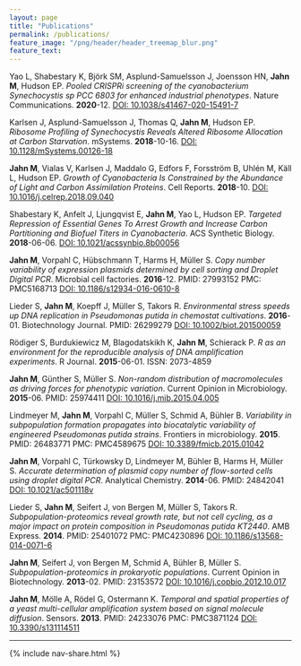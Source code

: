```yaml
---
layout: page
title: "Publications"
permalink: /publications/
feature_image: "/png/header/header_treemap_blur.png"
feature_text: 
---
```


Yao L, Shabestary K, Björk SM, Asplund-Samuelsson J, Joensson HN, **Jahn M**, Hudson EP.
*Pooled CRISPRi screening of the cyanobacterium Synechocystis sp PCC 6803 for enhanced industrial phenotypes*.
Nature Communications. **2020**-12. 
[DOI: 10.1038/s41467-020-15491-7](http://doi.org/10.1038/s41467-020-15491-7)

Karlsen J, Asplund-Samuelsson J, Thomas Q, **Jahn M**, Hudson EP.
*Ribosome Profiling of Synechocystis Reveals Altered Ribosome Allocation at Carbon Starvation*.
mSystems. **2018**-10-16. 
[DOI: 10.1128/mSystems.00126-18](http://doi.org/10.1128/mSystems.00126-18)

**Jahn M**, Vialas V, Karlsen J, Maddalo G, Edfors F, Forsström B, Uhlén M, Käll L, Hudson EP.
*Growth of Cyanobacteria Is Constrained by the Abundance of Light and Carbon Assimilation Proteins*.
Cell Reports. **2018**-10. 
[DOI: 10.1016/j.celrep.2018.09.040](http://doi.org/10.1016/j.celrep.2018.09.040)

Shabestary K, Anfelt J, Ljungqvist E, **Jahn M**, Yao L, Hudson EP. 
*Targeted Repression of Essential Genes To Arrest Growth and Increase Carbon Partitioning and Biofuel Titers in Cyanobacteria*. 
ACS Synthetic Biology. **2018**-06-06. 
[DOI: 10.1021/acssynbio.8b00056](http://doi.org/10.1021/acssynbio.8b00056)

**Jahn M**, Vorpahl C, Hübschmann T, Harms H, Müller S.
*Copy number variability of expression plasmids determined by cell sorting and Droplet Digital PCR*.
Microbial cell factories. **2016**-12. 
PMID: 27993152
PMC: PMC5168713
[DOI: 10.1186/s12934-016-0610-8](http://doi.org/10.1186/s12934-016-0610-8)

Lieder S, **Jahn M**, Koepff J, Müller S, Takors R.
*Environmental stress speeds up DNA replication in Pseudomonas putida in chemostat cultivations*.
**2016**-01. Biotechnology Journal.
PMID: 26299279
[DOI: 10.1002/biot.201500059](http://doi.org/10.1002/biot.201500059)

Rödiger S, Burdukiewicz M, Blagodatskikh K, **Jahn M**, Schierack P.
*R as an environment for the reproducible analysis of DNA amplification experiments*.
R Journal. **2015**-06-01.
ISSN: 2073-4859

**Jahn M**, Günther S, Müller S.
*Non-random distribution of macromolecules as driving forces for phenotypic variation*.
Current Opinion in Microbiology. **2015**-06.
PMID: 25974411
[DOI: 10.1016/j.mib.2015.04.005](http://doi.org/10.1016/j.mib.2015.04.005)

Lindmeyer M, **Jahn M**, Vorpahl C, Müller S, Schmid A, Bühler B. 
*Variability in subpopulation formation propagates into biocatalytic variability of engineered Pseudomonas putida strains*.
Frontiers in microbiology. **2015**. 
PMID: 26483771
PMC: PMC4589675
[DOI: 10.3389/fmicb.2015.01042](http://doi.org/10.3389/fmicb.2015.01042)

**Jahn M**, Vorpahl C, Türkowsky D, Lindmeyer M, Bühler B, Harms H, Müller S. 
*Accurate determination of plasmid copy number of flow-sorted cells using droplet digital PCR*.
Analytical Chemistry. **2014**-06.
PMID: 24842041
[DOI: 10.1021/ac501118v](http://doi.org/10.1021/ac501118v)

Lieder S, **Jahn M**, Seifert J, von Bergen M, Müller S, Takors R. 
*Subpopulation-proteomics reveal growth rate, but not cell cycling, as a major impact on protein composition in Pseudomonas putida KT2440*.
AMB Express. **2014**.
PMID: 25401072
PMC: PMC4230896
[DOI: 10.1186/s13568-014-0071-6](http://doi.org/10.1186/s13568-014-0071-6)

**Jahn M**, Seifert J, von Bergen M, Schmid A, Bühler B, Müller S. 
*Subpopulation-proteomics in prokaryotic populations*.
Current Opinion in Biotechnology. **2013**-02. 
PMID: 23153572
[DOI: 10.1016/j.copbio.2012.10.017](http://doi.org/10.1016/j.copbio.2012.10.017)

**Jahn M**, Mölle A, Rödel G, Ostermann K. 
*Temporal and spatial properties of a yeast multi-cellular amplification system based on signal molecule diffusion*.
Sensors. **2013**.
PMID: 24233076
PMC: PMC3871124
[DOI: 10.3390/s131114511](http://doi.org/10.3390/s131114511)

-----

{% include nav-share.html %}